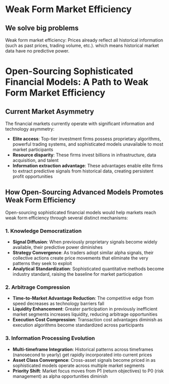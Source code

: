 # Weak Form Market Efficiency
## We solve big problems
Weak form market efficiency: Prices already reflect all historical information (such as past prices, trading volume, etc.). which means historical market data have no predictive power.


# Open-Sourcing Sophisticated Financial Models: A Path to Weak Form Market Efficiency

## Current Market Asymmetry

The financial markets currently operate with significant information and technology asymmetry:

- **Elite access**: Top-tier investment firms possess proprietary algorithms, powerful trading systems, and sophisticated models unavailable to most market participants
- **Resource disparity**: These firms invest billions in infrastructure, data acquisition, and talent
- **Information extraction advantage**: These advantages enable elite firms to extract predictive signals from historical data, creating persistent profit opportunities


## How Open-Sourcing Advanced Models Promotes Weak Form Efficiency

Open-sourcing sophisticated financial models would help markets reach weak form efficiency through several distinct mechanisms:


### 1. Knowledge Democratization
- **Signal Diffusion**: When previously proprietary signals become widely available, their predictive power diminishes
- **Strategy Convergence**: As traders adopt similar alpha signals, their collective actions create price movements that eliminate the very patterns they seek to exploit
- **Analytical Standardization**: Sophisticated quantitative methods become industry standard, raising the baseline for market participation

### 2. Arbitrage Compression
- **Time-to-Market Advantage Reduction**: The competitive edge from speed decreases as technology barriers fall
- **Liquidity Enhancement**: Greater participation in previously inefficient market segments increases liquidity, reducing arbitrage opportunities
- **Execution Cost Compression**: Transaction cost advantages diminish as execution algorithms become standardized across participants

### 3. Information Processing Evolution
- **Multi-timeframe Integration**: Historical patterns across timeframes (nanosecond to yearly) get rapidly incorporated into current prices
- **Asset Class Convergence**: Cross-asset signals become priced in as sophisticated models operate across multiple market segments
- **Priority Shift**: Market focus moves from P1 (return objectives) to P0 (risk management) as alpha opportunities diminish

